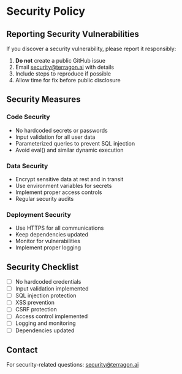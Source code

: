 # Security Policy

## Reporting Security Vulnerabilities

If you discover a security vulnerability, please report it responsibly:

1. **Do not** create a public GitHub issue
2. Email security@terragon.ai with details
3. Include steps to reproduce if possible
4. Allow time for fix before public disclosure

## Security Measures

### Code Security
- No hardcoded secrets or passwords
- Input validation for all user data
- Parameterized queries to prevent SQL injection
- Avoid eval() and similar dynamic execution

### Data Security
- Encrypt sensitive data at rest and in transit
- Use environment variables for secrets
- Implement proper access controls
- Regular security audits

### Deployment Security
- Use HTTPS for all communications
- Keep dependencies updated
- Monitor for vulnerabilities
- Implement proper logging

## Security Checklist

- [ ] No hardcoded credentials
- [ ] Input validation implemented
- [ ] SQL injection protection
- [ ] XSS prevention
- [ ] CSRF protection
- [ ] Access control implemented
- [ ] Logging and monitoring
- [ ] Dependencies updated

## Contact

For security-related questions: security@terragon.ai
